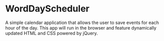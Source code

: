 # WordDayScheduler
A simple calendar application that allows the user to save events for each hour of the day. This app will run in the browser and feature dynamically updated HTML and CSS powered by jQuery.
